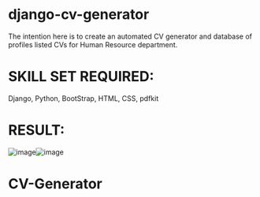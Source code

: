 # django-cv-generator
The intention here is to create an automated CV generator and database of profiles listed CVs for Human Resource department.

# SKILL SET REQUIRED:
 Django, Python, BootStrap, HTML, CSS, pdfkit


# RESULT:
![image](https://user-images.githubusercontent.com/46977634/92300297-95a17f80-ef51-11ea-8894-de91dd10c847.png)![image](https://user-images.githubusercontent.com/46977634/92300325-e0bb9280-ef51-11ea-8d57-987d9f3b362b.png)
# CV-Generator
